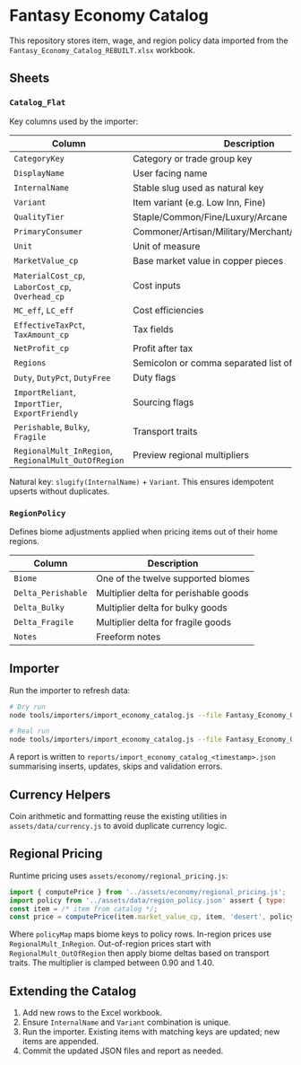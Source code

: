 # Fantasy Economy Catalog

This repository stores item, wage, and region policy data imported from the `Fantasy_Economy_Catalog_REBUILT.xlsx` workbook.

## Sheets

### `Catalog_Flat`
Key columns used by the importer:

| Column | Description |
| --- | --- |
| `CategoryKey` | Category or trade group key |
| `DisplayName` | User facing name |
| `InternalName` | Stable slug used as natural key |
| `Variant` | Item variant (e.g. Low Inn, Fine) |
| `QualityTier` | Staple/Common/Fine/Luxury/Arcane |
| `PrimaryConsumer` | Commoner/Artisan/Military/Merchant/Temple/Noble/All |
| `Unit` | Unit of measure |
| `MarketValue_cp` | Base market value in copper pieces |
| `MaterialCost_cp`, `LaborCost_cp`, `Overhead_cp` | Cost inputs |
| `MC_eff`, `LC_eff` | Cost efficiencies |
| `EffectiveTaxPct`, `TaxAmount_cp` | Tax fields |
| `NetProfit_cp` | Profit after tax |
| `Regions` | Semicolon or comma separated list of biomes |
| `Duty`, `DutyPct`, `DutyFree` | Duty flags |
| `ImportReliant`, `ImportTier`, `ExportFriendly` | Sourcing flags |
| `Perishable`, `Bulky`, `Fragile` | Transport traits |
| `RegionalMult_InRegion`, `RegionalMult_OutOfRegion` | Preview regional multipliers |

Natural key: `slugify(InternalName)` + `Variant`. This ensures idempotent upserts without duplicates.

### `RegionPolicy`
Defines biome adjustments applied when pricing items out of their home regions.

| Column | Description |
| --- | --- |
| `Biome` | One of the twelve supported biomes |
| `Delta_Perishable` | Multiplier delta for perishable goods |
| `Delta_Bulky` | Multiplier delta for bulky goods |
| `Delta_Fragile` | Multiplier delta for fragile goods |
| `Notes` | Freeform notes |

## Importer

Run the importer to refresh data:

```bash
# Dry run
node tools/importers/import_economy_catalog.js --file Fantasy_Economy_Catalog_REBUILT.xlsx --dry-run

# Real run
node tools/importers/import_economy_catalog.js --file Fantasy_Economy_Catalog_REBUILT.xlsx
```

A report is written to `reports/import_economy_catalog_<timestamp>.json` summarising inserts, updates, skips and validation errors.

## Currency Helpers

Coin arithmetic and formatting reuse the existing utilities in `assets/data/currency.js` to avoid duplicate currency logic.

## Regional Pricing

Runtime pricing uses `assets/economy/regional_pricing.js`:

```js
import { computePrice } from '../assets/economy/regional_pricing.js';
import policy from '../assets/data/region_policy.json' assert { type: 'json' };
const item = /* item from catalog */;
const price = computePrice(item.market_value_cp, item, 'desert', policyMap);
```

Where `policyMap` maps biome keys to policy rows. In-region prices use `RegionalMult_InRegion`. Out-of-region prices start with `RegionalMult_OutOfRegion` then apply biome deltas based on transport traits. The multiplier is clamped between 0.90 and 1.40.

## Extending the Catalog

1. Add new rows to the Excel workbook.
2. Ensure `InternalName` and `Variant` combination is unique.
3. Run the importer. Existing items with matching keys are updated; new items are appended.
4. Commit the updated JSON files and report as needed.
